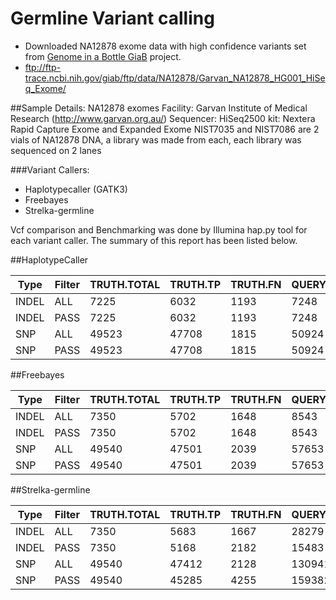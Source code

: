 # Germline Variant calling

- Downloaded NA12878 exome data with high confidence variants set from [Genome in a Bottle GiaB](https://www.nist.gov/programs-projects/genome-bottle) project. 
- ftp://ftp-trace.ncbi.nih.gov/giab/ftp/data/NA12878/Garvan_NA12878_HG001_HiSeq_Exome/

##Sample Details:
NA12878 exomes 
Facility: Garvan Institute of Medical Research (http://www.garvan.org.au/)
Sequencer: HiSeq2500
kit: Nextera Rapid Capture Exome and Expanded Exome
NIST7035 and NIST7086 are 2 vials of NA12878 DNA, a library was made from each, each library was sequenced on 2 lanes

###Variant Callers:

* Haplotypecaller (GATK3)
* Freebayes
* Strelka-germline 

Vcf comparison and Benchmarking was done by Illumina hap.py tool for each variant caller. The summary of this report has been listed below.

##HaplotypeCaller 


| Type  | Filter | TRUTH.TOTAL | TRUTH.TP | TRUTH.FN | QUERY.TOTAL | QUERY.FP | QUERY.UNK | FP.gt | METRIC.Recall | METRIC.Precision | METRIC.Frac_NA | METRIC.F1_Score | TRUTH.TOTAL.TiTv_ratio | QUERY.TOTAL.TiTv_ratio | TRUTH.TOTAL.het_hom_ratio | QUERY.TOTAL.het_hom_ratio |
| ----- | ------ | ----------- | -------- | -------- | ----------- | -------- | --------- | ----- | ------------- | ---------------- | -------------- | --------------- | ---------------------- | ---------------------- | ------------------------- | ------------------------- |
| INDEL | ALL    | 7225        | 6032     | 1193     | 7248        | 1139     | 7         | 101   | 0.834879      | 0.842701         | 0.000966       | 0.838772        |                        |                        | 2.33365064255             | 2.41433317513             |
| INDEL | PASS   | 7225        | 6032     | 1193     | 7248        | 1139     | 7         | 101   | 0.834879      | 0.842701         | 0.000966       | 0.838772        |                        |                        | 2.33365064255             | 2.41433317513             |
| SNP   | ALL    | 49523       | 47708    | 1815     | 50924       | 3205     | 0         | 166   | 0.96335       | 0.937063         | 0.0            | 0.950025        | 2.40360038477          | 2.3800517619           | 1.64615960233             | 1.69976133652             |
| SNP   | PASS   | 49523       | 47708    | 1815     | 50924       | 3205     | 0         | 166   | 0.96335       | 0.937063         | 0.0            | 0.950025        | 2.40360038477          | 2.3800517619           | 1.64615960233             | 1.69976133652             |


##Freebayes

| Type  | Filter | TRUTH.TOTAL | TRUTH.TP | TRUTH.FN | QUERY.TOTAL | QUERY.FP | QUERY.UNK | FP.gt | METRIC.Recall | METRIC.Precision | METRIC.Frac_NA | METRIC.F1_Score | TRUTH.TOTAL.TiTv_ratio | QUERY.TOTAL.TiTv_ratio | TRUTH.TOTAL.het_hom_ratio | QUERY.TOTAL.het_hom_ratio |
| ----- | ------ | ----------- | -------- | -------- | ----------- | -------- | --------- | ----- | ------------- | ---------------- | -------------- | --------------- | ---------------------- | ---------------------- | ------------------------- | ------------------------- |
| INDEL | ALL    | 7350        | 5702     | 1648     | 8543        | 2865     | 33        | 249   | 0.775782      | 0.663337         | 0.003863       | 0.715167        |                        |                        | 2.46216087577             | 3.48277689454             |
| INDEL | PASS   | 7350        | 5702     | 1648     | 8543        | 2865     | 33        | 249   | 0.775782      | 0.663337         | 0.003863       | 0.715167        |                        |                        | 2.46216087577             | 3.48277689454             |
| SNP   | ALL    | 49540       | 47501    | 2039     | 57653       | 10074    | 17        | 252   | 0.958841      | 0.825213         | 0.000295       | 0.887023        | 2.40289795358          | 1.83929098966          | 1.64706825592             | 2.0142266855              |
| SNP   | PASS   | 49540       | 47501    | 2039     | 57653       | 10074    | 17        | 252   | 0.958841      | 0.825213         | 0.000295       | 0.887023        | 2.40289795358          | 1.83929098966          | 1.64706825592             | 2.0142266855              |


##Strelka-germline

| Type  | Filter | TRUTH.TOTAL | TRUTH.TP | TRUTH.FN | QUERY.TOTAL | QUERY.FP | QUERY.UNK | FP.gt | METRIC.Recall | METRIC.Precision | METRIC.Frac_NA | METRIC.F1_Score | TRUTH.TOTAL.TiTv_ratio | QUERY.TOTAL.TiTv_ratio | TRUTH.TOTAL.het_hom_ratio | QUERY.TOTAL.het_hom_ratio |
| ----- | ------ | ----------- | -------- | -------- | ----------- | -------- | --------- | ----- | ------------- | ---------------- | -------------- | --------------- | ---------------------- | ---------------------- | ------------------------- | ------------------------- |
| INDEL | ALL    | 7350        | 5683     | 1667     | 28279       | 1677     | 20966     | 237   | 0.773197      | 0.770682         | 0.741398       | 0.771938        |                        |                        | 2.46216087577             | 1.87156150936             |
| INDEL | PASS   | 7350        | 5168     | 2182     | 15483       | 1014     | 9340      | 135   | 0.703129      | 0.834934         | 0.603242       | 0.763384        |                        |                        | 2.46216087577             | 2.24170014802             |
| SNP   | ALL    | 49540       | 47412    | 2128     | 1309418     | 32791    | 1229161   | 495   | 0.957045      | 0.591425         | 0.938708       | 0.73107         | 2.40289795358          | 0.937053360151         | 1.64706825592             | 3.27512010948             |
| SNP   | PASS   | 49540       | 45285    | 4255     | 159382      | 2389     | 111657    | 182   | 0.91411       | 0.949942         | 0.700562       | 0.931682        | 2.40289795358          | 1.51854717726          | 1.64706825592             | 2.7687701193              |




